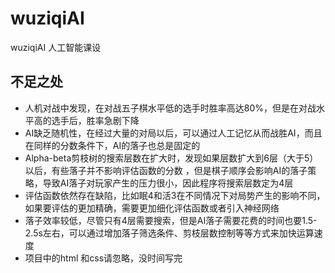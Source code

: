# wuziqiAI
wuziqiAI 人工智能课设

## 不足之处
- 人机对战中发现，在对战五子棋水平低的选手时胜率高达80%，但是在对战水平高的选手后，胜率急剧下降
- AI缺乏随机性，在经过大量的对局以后，可以通过人工记忆从而战胜AI，而且在同样的分数条件下，AI的落子也总是固定的
- Alpha-beta剪枝树的搜索层数在扩大时，发现如果层数扩大到6层（大于5）以后，有些落子并不影响评估函数的分数 ，但是棋子顺序会影响AI的落子策略，导致AI落子对玩家产生的压力很小，因此程序将搜索层数定为4层
- 评估函数依然存在缺陷，比如眠4和活3在不同情况下对局势产生的影响不同，如果要评估的更加精确，需要更加细化评估函数或者引入神经网络
- 落子效率较低，尽管只有4层需要搜索，但是AI落子需要花费的时间也要1.5-2.5s左右，可以通过增加落子筛选条件、剪枝层数控制等等方式来加快运算速度
- 项目中的html 和css请忽略，没时间写完
